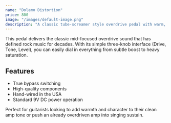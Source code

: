 ```yaml
---
name: "Dolamo Distortion"
price: 800
image: "/images/default-image.png"
description: "A classic tube-screamer style overdrive pedal with warm, natural saturation perfect for blues and rock tones."
---
```


This pedal delivers the classic mid-focused overdrive sound that has defined rock music for decades. With its simple three-knob interface (Drive, Tone, Level), you can easily dial in everything from subtle boost to heavy saturation.

## Features
- True bypass switching
- High-quality components
- Hand-wired in the USA
- Standard 9V DC power operation

Perfect for guitarists looking to add warmth and character to their clean amp tone or push an already overdriven amp into singing sustain.
